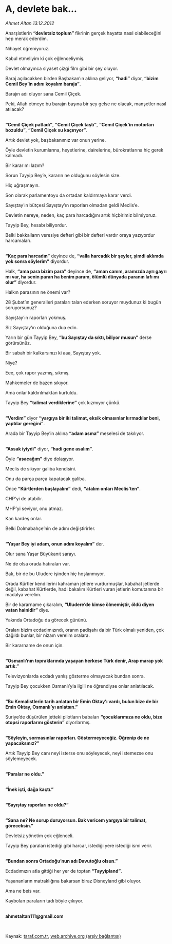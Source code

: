 # A, devlete bak...

*Ahmet Altan 13.12.2012*

<div class="yazi"><p>Anarşistlerin <b>“devletsiz toplum”</b> fikrinin gerçek hayatta nasıl olabileceğini hep merak ederdim.</p>
<p>Nihayet öğreniyoruz.</p>
<p>Kabul etmeliyim ki çok eğlenceliymiş.</p>
<p>Devlet olmayınca siyaset çizgi film gibi bir şey oluyor.</p>
<p>Baraj açılacakken birden Başbakan’ın aklına geliyor, <b>“hadi”</b> diyor, <b>“bizim Cemil Bey’in adını koyalım baraja”</b>.</p>
<p>Barajın adı oluyor sana Cemil Çiçek.</p>
<p>Peki, Allah etmeye bu barajın başına bir şey gelse ne olacak, manşetler nasıl atılacak?</p>
<p><b><br/>“Cemil Çiçek patladı”</b>, <b>“Cemil Çiçek taştı”</b>, <b>“Cemil Çiçek’in motorları bozuldu”</b>, <b>“Cemil Çiçek su kaçırıyor”</b>.</p>
<p>Artık devlet yok, başbakanımız var onun yerine.</p>
<p>Öyle devletin kurumlarına, heyetlerine, dairelerine, bürokratlarına hiç gerek kalmadı.</p>
<p>Bir karar mı lazım?</p>
<p>Sorun Tayyip Bey’e, kararın ne olduğunu söylesin size.</p>
<p>Hiç uğraşmayın.</p>
<p>Son olarak parlamentoyu da ortadan kaldırmaya karar verdi.</p>
<p>Sayıştay’ın bütçesi Sayıştay’ın raporları olmadan geldi Meclis’e.</p>
<p>Devletin nereye, neden, kaç para harcadığını artık hiçbirimiz bilmiyoruz.</p>
<p>Tayyip Bey, hesabı biliyordur.</p>
<p>Belki bakkalların veresiye defteri gibi bir defteri vardır oraya yazıyordur harcamaları.</p>
<p><b><br/>“Kaç para harcadın”</b> deyince de, <b>“valla harcadık bir şeyler, şimdi aklımda yok sonra söylerim”</b> diyordur.</p>
<p>Halk, <b>“ama para bizim para”</b> deyince de, <b>“aman canım, aramızda ayrı gayrı mı var, ha senin paran ha benim param, ölümlü dünyada paranın lafı mı olur”</b> diyordur.</p>
<p>Halkın parasının ne önemi var?</p>
<p>28 Şubat’ın generalleri paraları talan ederken soruyor muydunuz ki bugün soruyorsunuz?</p>
<p>Sayıştay’ın raporları yokmuş.</p>
<p>Siz Sayıştay’ın olduğuna dua edin.</p>
<p>Yarın bir gün Tayyip Bey, <b>“bu Sayıştay da sıktı, biliyor musun”</b> derse görürsünüz.</p>
<p>Bir sabah bir kalkarsınızı ki aaa, Sayıştay yok.</p>
<p>Niye?</p>
<p>Eee, çok rapor yazmış, sıkmış.</p>
<p>Mahkemeler de bazen sıkıyor.</p>
<p>Ama onlar kaldırılmaktan kurtuldu.</p>
<p>Tayyip Bey <b>“talimat verdiklerine”</b> çok kızmıyor çünkü.</p>
<p><b><br/>“Verdim”</b> diyor <b>“yargıya bir iki talimat, eksik olmasınlar kırmadılar beni, yaptılar gereğini”</b>.</p>
<p>Arada bir Tayyip Bey’in aklına <b>“adam asma”</b> meselesi de takılıyor.</p>
<p><b><br/>“Assak iyiydi”</b> diyor, <b>“hadi gene asalım”</b>.</p>
<p>Öyle <b>“asacağım”</b> diye dolaşıyor.</p>
<p>Meclis de sıkıyor galiba kendisini.</p>
<p>Onu da parça parça kapatacak galiba.</p>
<p>Önce <b>“Kürtlerden başlayalım”</b> dedi, <b>“atalım onları Meclis’ten”</b>.</p>
<p>CHP’yi de atabilir.</p>
<p>MHP’yi seviyor, onu atmaz.</p>
<p>Kan kardeş onlar.</p>
<p>Belki Dolmabahçe’nin de adını değiştirirler.</p>
<p><b><br/>“Yaşar Bey iyi adam, onun adını koyalım”</b> der.</p>
<p>Olur sana Yaşar Büyükanıt sarayı.</p>
<p>Ne de olsa orada hatıraları var.</p>
<p>Bak, bir de bu Uludere işinden hiç hoşlanmıyor.</p>
<p>Orada Kürtler kendilerini kahraman jetlere vurdurmuşlar, kabahat jetlerde değil, kabahat Kürtlerde, hadi bakalım Kürtleri vuran jetlerin komutanına bir madalya verelim.</p>
<p>Bir de kararname çıkaralım, <b>“Uludere’de kimse ölmemiştir, öldü diyen vatan hainidir”</b> diye.</p>
<p>Yakında Ortadoğu da görecek gününü.</p>
<p>Oraları bizim ecdadımızındı, oranın padişahı da bir Türk olmalı yeniden, çok dağıldı bunlar, bir nizam verelim oralara.</p>
<p>Bir kararname de onun için.</p>
<p><b><br/>“Osmanlı’nın topraklarında yaşayan herkese Türk denir, Arap marap yok artık.”</b></p>
<p>Televizyonlarda ecdadı yanlış gösterme olmayacak bundan sonra.</p>
<p>Tayyip Bey çocukken Osmanlı’yla ilgili ne öğrendiyse onlar anlatılacak.</p>
<p><b><br/>“Bu Kemalistlerin tarih anlatan bir Emin Oktay’ı vardı, bulun bize de bir Emin Oktay, Osmanlı’yı anlatsın.”</b></p>
<p>Suriye’de düşürülen jetteki pilotların babaları <b>“çocuklarımıza ne oldu, bize otopsi raporlarını gösterin”</b> diyorlarmış.</p>
<p><b><br/>“Söyleyin, sormasınlar raporları. Göstermeyeceğiz. Öğrenip de ne yapacaksınız?”</b></p>
<p>Artık Tayyip Bey canı neyi isterse onu söyleyecek, neyi istemezse onu söylemeyecek.</p>
<p><b><br/>“Paralar ne oldu.”</b></p>
<p><b><br/>“İnek içti, dağa kaçtı.”</b></p>
<p><b><br/>“Sayıştay raporları ne oldu?”</b></p>
<p><b><br/>“Sana ne? Ne sorup duruyorsun. Bak vericem yargıya bir talimat, göreceksin.” </b></p>
<p>Devletsiz yönetim çok eğlenceli.</p>
<p>Tayyip Bey paraları istediği gibi harcar, istediği yere istediği ismi verir.</p>
<p><b><br/>“Bundan sonra Ortadoğu’nun adı Davutoğlu olsun.”</b></p>
<p>Ecdadımızın atla gittiği her yer de toptan <b>“Tayyipland”</b>.</p>
<p>Yaşananların matraklığına bakarsan biraz Disneyland gibi oluyor.</p>
<p>Ama ne beis var.</p>
<p>Kaybolan paraların tadı böyle çıkıyor.</p><b>
<p><br/>ahmetaltan111@gmail.com</p>
<p></p></b> 
</div>

Kaynak: [taraf.com.tr](http://www.taraf.com.tr/ahmet-altan/makale-a-devlete-bak.htm), [web.archive.org (arşiv bağlantısı)](http://web.archive.org/web/20131107132714/http://www.taraf.com.tr/ahmet-altan/makale-a-devlete-bak.htm)
